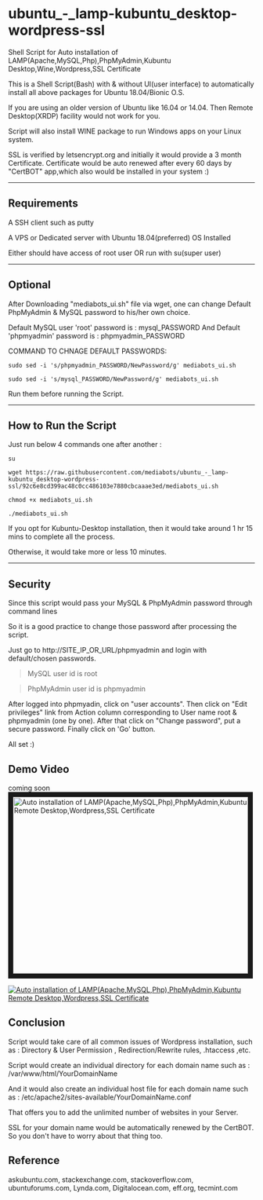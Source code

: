 # ubuntu_-_lamp-kubuntu_desktop-wordpress-ssl
Shell Script for Auto installation of LAMP(Apache,MySQL,Php),PhpMyAdmin,Kubuntu Desktop,Wine,Wordpress,SSL Certificate

This is a Shell Script(Bash) with & without UI(user interface) to automatically install all above packages for Ubuntu 18.04/Bionic O.S.

If you are using an older version of Ubuntu like 16.04 or 14.04. Then Remote Desktop(XRDP) facility would not work for you.

Script will also install WINE package to run Windows apps on your Linux system.

SSL is verified by letsencrypt.org and initially it would provide a 3 month Certificate. Certificate would be auto renewed after every 60 days by "CertBOT" app,which also would be installed in your system :)

---

## Requirements
A SSH client such as putty

A VPS or Dedicated server with Ubuntu 18.04(preferred) OS Installed

Either should have access of root user OR run with su(super user) 

---

## Optional
After Downloading "mediabots_ui.sh" file via wget, one can change Default PhpMyAdmin & MySQL password to his/her own choice.

Default MySQL user 'root' password is : mysql_PASSWORD
And
Default 'phpmyadmin' password is : phpmyadmin_PASSWORD

COMMAND TO CHNAGE DEFAULT PASSWORDS:

`sudo sed -i 's/phpmyadmin_PASSWORD/NewPassword/g' mediabots_ui.sh`

`sudo sed -i 's/mysql_PASSWORD/NewPassword/g' mediabots_ui.sh`

Run them before running the Script.

___

## How to Run the Script

Just run below 4 commands one after another :

`su`

`wget https://raw.githubusercontent.com/mediabots/ubuntu_-_lamp-kubuntu_desktop-wordpress-ssl/92c6e8cd399ac48c0cc486103e7880cbcaaae3ed/mediabots_ui.sh`

`chmod +x mediabots_ui.sh`

`./mediabots_ui.sh`

If you opt for Kubuntu-Desktop installation, then it would take around 1 hr 15 mins to complete all the process.

Otherwise, it would take more or less 10 minutes.

***

## Security
Since this script would pass your MySQL & PhpMyAdmin password through command lines

So it is a good practice to change those password after processing the script.

Just go to http://SITE_IP_OR_URL/phpmyadmin and login with default/chosen passwords.

>MySQL user id is root

>PhpMyAdmin user id is phpmyadmin

After logged into phpmyadin, click on "user accounts". Then click on "Edit privileges" link from Action column corresponding to User name root & phpmyadmin (one by one). After that click on "Change password", put a secure password. Finally click on 'Go' button.

All set :)

## Demo Video
coming soon
<a href="http://www.youtube.com/watch?feature=player_embedded&v=LsI1Luq6X4Q" target="_blank"><img src="http://img.youtube.com/vi/LsI1Luq6X4Q/0.jpg" 
alt="Auto installation of LAMP(Apache,MySQL,Php),PhpMyAdmin,Kubuntu Remote Desktop,Wordpress,SSL Certificate" width="480" height="360" border="10" /></a>

[![Auto installation of LAMP(Apache,MySQL,Php),PhpMyAdmin,Kubuntu Remote Desktop,Wordpress,SSL Certificate](http://img.youtube.com/vi/LsI1Luq6X4Q/0.jpg)](http://www.youtube.com/watch?v=LsI1Luq6X4Q)

## Conclusion

Script would take care of all common issues of Wordpress installation, such as : Directory & User Permission , Redirection/Rewrite rules, .htaccess ,etc.

Script would create an individual directory for each domain name such as : /var/www/html/YourDomainName

And it would also create an individual host file for each domain name such as : /etc/apache2/sites-available/YourDomainName.conf

That offers you to add the unlimited number of websites in your Server.

SSL for your domain name would be automatically renewed by the CertBOT. So you don't have to worry about that thing too.

## Reference

askubuntu.com, stackexchange.com, stackoverflow.com, ubuntuforums.com, Lynda.com, Digitalocean.com,
eff.org, tecmint.com

